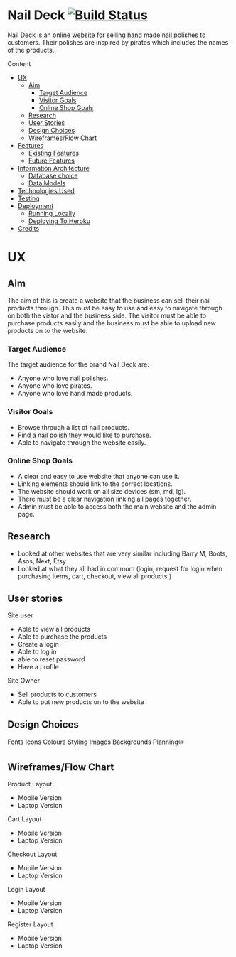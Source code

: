 # Nail Deck [![Build Status](https://travis-ci.org/katerinaelsasser/NailDeck.svg?branch=master)](https://travis-ci.org/katerinaelsasser/NailDeck)

Nail Deck is an online website for selling hand made nail polishes to customers. Their polishes are inspired by pirates which includes the names of the products.

Content
* [UX](https://github.com/katerinaelsasser/NailDeck#ux)
    * [Aim](https://github.com/katerinaelsasser/NailDeck#aim)
        * [Target Audience]()
        * [Visitor Goals]()
        * [Online Shop Goals]()
    * [Research]()
    * [User Stories]()
    * [Design Choices]()
    * [Wireframes/Flow Chart]()
* [Features]()
    * [Existing Features]()
    * [Future Features]()
* [Information Architecture]()
    * [Database choice]()
    * [Data Models]()
* [Technologies Used]()
* [Testing]()
* [Deployment]()
    * [Running Locally]()
    * [Deploying To Heroku]()
* [Credits]()


# UX
## Aim
The aim of this is create a website that the business can sell their nail products through. This must be easy to use and easy to navigate through on both the vistor and the business side. The visitor must be able to purchase products easily and the business must be able to upload new products on to the website.
### Target Audience
The target audience for the brand Nail Deck are:
* Anyone who love nail polishes.
* Anyone who love pirates.
* Anyone who love hand made products.

### Visitor Goals
* Browse through a list of nail products.
* Find a nail polish they would like to purchase.
* Able to navigate through the website easily.

### Online Shop Goals
* A clear and easy to use website that anyone can use it.
* Linking elements should link to the correct locations.
* The website should work on all size devices (sm, md, lg).
* There must be a clear navigation linking all pages together.
* Admin must be able to access both the main website and the admin page.


## Research
* Looked at other websites that are very similar including Barry M, Boots, Asos, Next, Etsy.
* Looked at what they all had in commom (login, request for login when purchasing items, cart, checkout, view all products.)

## User stories 

Site user
* Able to view all products
* Able to purchase the products
* Create a login
* Able to log in 
* able to reset password
* Have a profile

Site Owner 
* Sell products to customers
* Able to put new products on to the website

## Design Choices 
Fonts
Icons
Colours
Styling
Images
Backgrounds
Planning✏️

## Wireframes/Flow Chart

Product Layout
* Mobile Version
* Laptop Version

Cart Layout
* Mobile Version
* Laptop Version

Checkout Layout
* Mobile Version
* Laptop Version

Login Layout
* Mobile Version
* Laptop Version

Register Layout
* Mobile Version
* Laptop Version

